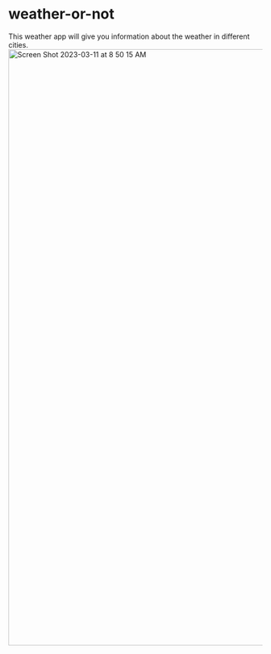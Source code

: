 # weather-or-not

This weather app will give you information about the weather in different cities.
<img width="1183" alt="Screen Shot 2023-03-11 at 8 50 15 AM" src="https://user-images.githubusercontent.com/95941568/224491216-44bb6554-0e47-4e2c-9218-742828f0db93.png">

